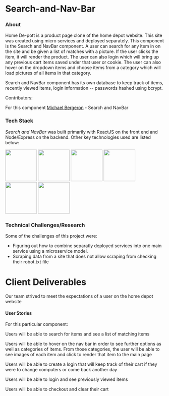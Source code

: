 # Search-and-Nav-Bar



### About
Home De-pott is a product page clone of the home depot website. This site was created using micro services and deployed separately. This component is the Search and NavBar component. A user can search for any item in on the site and be given a list of matches with a picture. If the user clicks the item, it will render the product. The user can also login which will bring up any previous cart items saved under that user or cookie. The user can also hover on the dropdown items and choose items from a category which will load pictures of all items in that category.

Search and NavBar component has its own database to keep track of items, recently viewed items, login information -- passwords hashed using bcrypt.

Contributors: 

For this component
[Michael Bergeron](https://github.com/Michael-Bergeron) - Search and NavBar

### Tech Stack 
*Search and NavBar* was built primarily with ReactJS on the front end and Node/Express on the backend. Other key technologies used are listed below: 

<img src="https://lh3.googleusercontent.com/ZIHOUCCxFaB7NirPhEX4K8cyTPIMvxvdJxpuhjb_qJ_dk-z7qEgD8riaR0ODXzXQZYn23zHpFiwGzxTDT88FTLeUMoPqlIjyLKoL1am8MH5pCoJExjL8SUC8uaeeiAjvQB0_vym6" width="100"/>
<img src="https://lh3.googleusercontent.com/xcong6Yn8NoueMYWPhEfO76dw0Nt70kiDVOCOygTFEQWpysHxcT-5jYzq9XWIgD3lvCGnGrjlhddm7WEOw9V1FlHivqFjZCXF9IDsfd7uQ2SxlI80roSJcnHvb0O7POvlYOPNvRG" width="100" />
<img src="https://lh5.googleusercontent.com/_RcI-sgNRX5J0olXzRycjQN3tysoTXbH8kXRfE0AtBY8KkDrINApsrfZGAkczZYGwKTPZlYdJXQyKmWO4zFzvON9Op6Ovcu0GQxwabxWfGJH__oRB6YCC-qD_3b2yj_efkprD8UP" width="100" />
<img src="https://lh5.googleusercontent.com/rdAoVdYKOCnmtev6t7DJrEY7mG4iYsRPqeTH0Z-OrlsVmiea3q5SMtOGNSa7HzJcyxcIcelTacG5gPNgyBoIviiNcLbohQAicvpldcfM32Klb_ewouDRd67OtYhUAU1CEZB4rBqB" width="100" />
<img src="https://lh6.googleusercontent.com/tKlT8lGB2bTDqSilr_a2y8vaO-QBUdcUIYASnslf-RAKTxUEiEBq-_gTVBP0irIP1ZWNuSvp1fouOJrQBXUr0joVmBZzNyOec4jBpOyVogPZMOYhPH6YQwYOiLdZnfuaDnFel9rn" width="100" />
<img src="https://lh5.googleusercontent.com/pqPRWyCMu39CU4GAERH3XI0fri2uJzMteIV5t-4qAG566IJWdXRABxLjV1jwdVvID-NvFw3USgyM8FXC5w_yAimYz4FY1gVEm96Yd2JQZh-pYl33lHpbOI7-3-uTixqgX1XHRker" width="100" />

### Technical Challenges/Research

Some of the challenges of this project were:
- Figuring out how to combine separatly deployed services into one main service using a microservice model.
- Scraping data from a site that does not allow scraping from checking their robot.txt file

# Client Deliverables
Our team strived to meet the expectations of a user on the home depot website

#### User Stories
For this particular component:

Users will be able to search for items and see a list of matching items

Users will be able to hover on the nav bar in order to see further options as well as categories of items. From those categories, the user will be able to see images of each item and click to render that item to the main page

Users will be able to create a login that will keep track of their cart if they were to change computers or come back another day

Users will be able to login and see previously viewed items 

Users will be able to checkout and clear their cart
